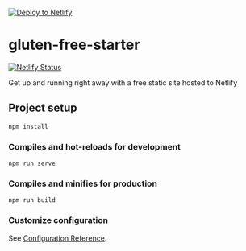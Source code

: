 [![Deploy to Netlify](https://www.netlify.com/img/deploy/button.svg)](https://app.netlify.com/start/deploy?repository=https://github.com/tocseoj/gluten-free-starter)

# gluten-free-starter

[![Netlify Status](https://api.netlify.com/api/v1/badges/3afbd52b-fc0b-48f6-91f0-5804a4043ea2/deploy-status)](https://app.netlify.com/sites/gluten-free-starter/deploys)

Get up and running right away with a free static site hosted to Netlify

## Project setup

```
npm install
```

### Compiles and hot-reloads for development

```
npm run serve
```

### Compiles and minifies for production

```
npm run build
```

### Customize configuration

See [Configuration Reference](https://cli.vuejs.org/config/).
